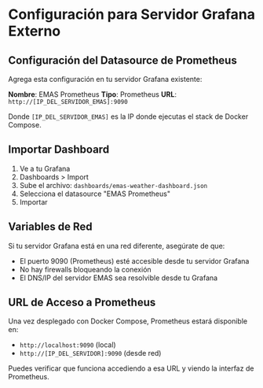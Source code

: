 # Configuración para Servidor Grafana Externo

## Configuración del Datasource de Prometheus

Agrega esta configuración en tu servidor Grafana existente:

**Nombre**: EMAS Prometheus
**Tipo**: Prometheus
**URL**: `http://[IP_DEL_SERVIDOR_EMAS]:9090`

Donde `[IP_DEL_SERVIDOR_EMAS]` es la IP donde ejecutas el stack de Docker Compose.

## Importar Dashboard

1. Ve a tu Grafana
2. Dashboards > Import
3. Sube el archivo: `dashboards/emas-weather-dashboard.json`
4. Selecciona el datasource "EMAS Prometheus"
5. Importar

## Variables de Red

Si tu servidor Grafana está en una red diferente, asegúrate de que:

- El puerto 9090 (Prometheus) esté accesible desde tu servidor Grafana
- No hay firewalls bloqueando la conexión
- El DNS/IP del servidor EMAS sea resolvible desde tu Grafana

## URL de Acceso a Prometheus

Una vez desplegado con Docker Compose, Prometheus estará disponible en:
- `http://localhost:9090` (local)
- `http://[IP_DEL_SERVIDOR]:9090` (desde red)

Puedes verificar que funciona accediendo a esa URL y viendo la interfaz de Prometheus.
